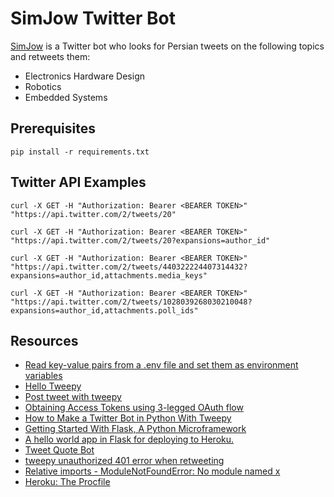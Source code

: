 # SimJow Twitter Bot

[SimJow](https://twitter.com/SimJow) is a Twitter bot who looks for Persian tweets on the following topics and retweets them:

- Electronics Hardware Design
- Robotics
- Embedded Systems

## Prerequisites

```console
pip install -r requirements.txt
```

## Twitter API Examples

```console
curl -X GET -H "Authorization: Bearer <BEARER TOKEN>" "https://api.twitter.com/2/tweets/20"
```

```console
curl -X GET -H "Authorization: Bearer <BEARER TOKEN>" "https://api.twitter.com/2/tweets/20?expansions=author_id"
```

```console
curl -X GET -H "Authorization: Bearer <BEARER TOKEN>" "https://api.twitter.com/2/tweets/440322224407314432?expansions=author_id,attachments.media_keys"
```

```console
curl -X GET -H "Authorization: Bearer <BEARER TOKEN>" "https://api.twitter.com/2/tweets/1028039268030210048?expansions=author_id,attachments.poll_ids"
```

## Resources

- [Read key-value pairs from a .env file and set them as environment variables](https://github.com/theskumar/python-dotenv)
- [Hello Tweepy](https://docs.tweepy.org/en/v3.5.0/getting_started.html)
- [Post tweet with tweepy](https://stackoverflow.com/questions/19337672/post-tweet-with-tweepy)
- [Obtaining Access Tokens using 3-legged OAuth flow](https://developer.twitter.com/en/docs/authentication/oauth-1-0a/obtaining-user-access-tokens)
- [How to Make a Twitter Bot in Python With Tweepy](https://realpython.com/twitter-bot-python-tweepy)
- [Getting Started With Flask, A Python Microframework](https://scotch.io/tutorials/getting-started-with-flask-a-python-microframework)
- [A hello world app in Flask for deploying to Heroku.](https://github.com/leah/hello-flask-heroku)
- [Tweet Quote Bot](https://github.com/adamichelle/tweet-quote-bot)
- [tweepy unauthorized 401 error when retweeting](https://stackoverflow.com/questions/69563386/tweepy-unauthorized-401-error-when-retweeting)
- [Relative imports - ModuleNotFoundError: No module named x](https://stackoverflow.com/questions/43728431/relative-imports-modulenotfounderror-no-module-named-x)
- [Heroku: The Procfile](https://devcenter.heroku.com/articles/procfile)
  